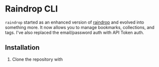 # Raindrop CLI

`raindrop` started as an enhanced version of [raindrop](https://github.com/gugray/raindrop) and evolved into something more. It now allows you to manage bookmarks, collections, and tags. I've also replaced the email/password auth with API Token auth.

## Installation

1. Clone the repository with 